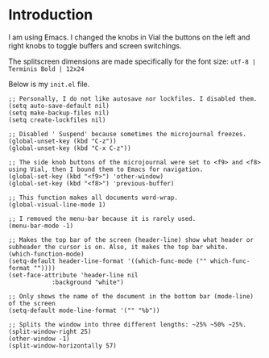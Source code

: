 # Introduction

I am using Emacs. I changed the knobs in Vial the buttons on the left and right knobs to toggle buffers and screen switchings.

The splitscreen dimensions are made specifically for the font size:
`utf-8 | Terminis Bold | 12x24`

Below is my `init.el` file.

```
;; Personally, I do not like autosave nor lockfiles. I disabled them.
(setq auto-save-default nil)
(setq make-backup-files nil)
(setq create-lockfiles nil)

;; Disabled ' Suspend' because sometimes the microjournal freezes.
(global-unset-key (kbd "C-z"))
(global-unset-key (kbd "C-x C-z"))

;; The side knob buttons of the microjournal were set to <f9> and <f8> using Vial, then I bound them to Emacs for navigation.  
(global-set-key (kbd "<f9>") 'other-window)
(global-set-key (kbd "<f8>") 'previous-buffer)

;; This function makes all documents word-wrap.
(global-visual-line-mode 1)

;; I removed the menu-bar because it is rarely used.
(menu-bar-mode -1)

;; Makes the top bar of the screen (header-line) show what header or subheader the cursor is on. Also, it makes the top bar white.
(which-function-mode)
(setq-default header-line-format '((which-func-mode ("" which-func-format ""))))
(set-face-attribute 'header-line nil
		    :background "white")

;; Only shows the name of the document in the bottom bar (mode-line) of the screen 
(setq-default mode-line-format '("" "%b"))

;; Splits the window into three different lengths: ~25% ~50% ~25%.
(split-window-right 25)
(other-window -1)
(split-window-horizontally 57)
```
